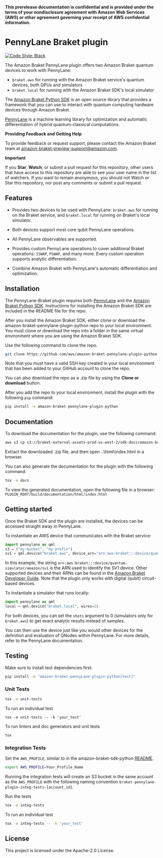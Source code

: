 **This prerelease documentation is confidential and is provided under the terms of your nondisclosure agreement with Amazon Web Services (AWS) or other agreement governing your receipt of AWS confidential information.**

# PennyLane Braket plugin

[![Code Style: Black](https://img.shields.io/badge/code_style-black-000000.svg)](https://github.com/psf/black)

The Amazon Braket PennyLane plugin offers two Amazon Braket quantum devices to work with PennyLane:

* `braket.aws` for running with the Amazon Braket service's quantum devices, both QPUs and simulators
* `braket.local` for running with the Amazon Braket SDK's local simulator

The [Amazon Braket Python SDK](https://github.com/aws/amazon-braket-sdk-python) is an open source
library that provides a framework that you can use to interact with quantum computing hardware
devices through Amazon Braket.

[PennyLane](https://pennylane.readthedocs.io) is a machine learning library for optimization and automatic differentiation of hybrid quantum-classical computations.

**Providing Feedback and Getting Help**

To provide feedback or request support, please contact the Amazon Braket team at [amazon-braket-preview-support@amazon.com](mailto:amazon-braket-preview-support@amazon.com?subject=Add%20a%20brief%20description%20of%20the%20issue).

**Important**

If you **Star**, **Watch**, or submit a pull request for this repository, other users that have access to this repository are able to see your user name in the list of watchers. If you want to remain anonymous, you should not Watch or Star this repository, nor post any comments or submit a pull request.


## Features

* Provides two devices to be used with PennyLane: `braket.aws` for running on the Braket service, and `braket.local` for running on Braket's local simulator.

* Both devices support most core qubit PennyLane operations.

* All PennyLane observables are supported.

* Provides custom PennyLane operations to cover additional Braket operations: `ISWAP`, `PSWAP`, and many more. Every custom operation supports analytic
  differentiation.

* Combine Amazon Braket with PennyLane's automatic differentiation and optimization.


## Installation

The PennyLane-Braket plugin requires both [PennyLane](https://pennylane.readthedocs.io) and the [Amazon Braket Python SDK](https://github.com/aws/amazon-braket-sdk-python/). Instructions for installing the Amazon Braket SDK are included in the README file for the repo.

After you install the Amazon Braket SDK, either clone or download the amazon-braket-pennylane-plugin-python repo to your local environment. You must clone or download the repo into a folder in the same virtual environment where you are using the Amazon Braket SDK.

Use the following command to clone the repo.

```bash
git clone https://github.com/aws/amazon-braket-pennylane-plugin-python.git
```

Note that you must have a valid SSH key created in your local environment that has been added to your GitHub account to clone the repo.

You can also download the repo as a .zip file by using the **Clone or download** button. 

After you add the repo to your local environment, install the plugin with the following `pip` command:

```bash
pip install -e amazon-braket-pennylane-plugin-python
```


## Documentation

To download the documentation for the plugin, use the following command:
```bash
aws s3 cp s3://braket-external-assets-prod-us-west-2/sdk-docs/amazon-braket-pennylane-plugin-python-docs.zip amazon-braket-pennylane-plugin-python-docs.zip
``` 

Extract the downloaded .zip file, and then open ..\html\index.html in a browser.

You can also generate the documentation for the plugin with the following command:

```bash
tox -e docs
```

To view the generated documentation, open the following file in a browser: `PLUGIN_ROOT/build/documentation/html/index.html`


## Getting started

Once the Braket SDK and the plugin are installed, the devices can be accessed straight away in PennyLane.

To instantiate an AWS device that communicates with the Braket service:

```python
import pennylane as qml
s3 = ("my-bucket", "my-prefix")
sv1 = qml.device("braket.aws", device_arn="arn:aws:braket:::device/quantum-simulator/amazon/sv1", s3_destination_folder=s3, wires=2)
```

In this example, the string `arn:aws:braket:::device/quantum-simulator/amazon/sv1` is the ARN used to identify the SV1 device. Other supported devices and their ARNs can be found in the [Amazon Braket Developer Guide](https://docs.aws.amazon.com/braket/latest/developerguide/braket-devices.html). Note that the plugin only works with digital (qubit) circuit-based devices.

To instantiate a simulator that runs locally:

```python
import pennylane as qml
local = qml.device("braket.local", wires=2)
```

For both devices, you can set the `shots` argument to 0 (simulators only for `braket.aws`) to get exact analytic results instead of samples.

You can then use the device just like you would other devices for the definition and evaluation of QNodes within PennyLane. For more details, refer to the PennyLane documentation.


## Testing

Make sure to install test dependencies first:
```bash
pip install -e "amazon-braket-pennyLane-plugin-python[test]"
```

### Unit Tests
```bash
tox -e unit-tests
```

To run an individual test
```
tox -e unit-tests -- -k 'your_test'
```

To run linters and doc generators and unit tests
```bash
tox
```

### Integration Tests
Set the `AWS_PROFILE`, similar to in the amazon-braket-sdk-python [README](https://github.com/aws/amazon-braket-sdk-python/blob/main/README.md).
```bash
export AWS_PROFILE=Your_Profile_Name
```

Running the integration tests will create an S3 bucket in the same account as the `AWS_PROFILE` with the following naming convention `braket-pennylane-plugin-integ-tests-{account_id}`.

Run the tests
```bash
tox -e integ-tests
```

To run an individual test
```bash
tox -e integ-tests -- -k 'your_test'
```


## License

This project is licensed under the Apache-2.0 License.
